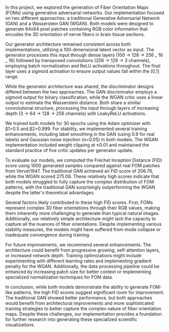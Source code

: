 In this project, we explored the generation of Fiber Orientation Maps (FOMs) using generative adversarial networks. Our implementation focused on two different approaches: a traditional Generative Adversarial Network (GAN) and a Wasserstein GAN (WGAN). Both models were designed to generate 64x64 pixel patches containing RGB color information that encodes the 3D orientation of nerve fibers in brain tissue sections.

Our generator architecture remained consistent across both implementations, utilizing a 100-dimensional latent vector as input. The generator processes this input through dense layers (100 → 128 → 256 _ 16 _ 16) followed by transposed convolutions (256 → 128 → 3 channels), employing batch normalization and ReLU activations throughout. The final layer uses a sigmoid activation to ensure output values fall within the [0,1] range.

While the generator architecture was shared, the discriminator designs differed between the two approaches. The GAN discriminator employs a sigmoid output for binary classification, while the WGAN critic uses a linear output to estimate the Wasserstein distance. Both share a similar convolutional structure, processing the input through layers of increasing depth (3 → 64 → 128 → 256 channels) with LeakyReLU activations.

We trained both models for 30 epochs using the Adam optimizer with β1=0.5 and β2=0.999. For stability, we implemented several training enhancements, including label smoothing in the GAN (using 0.9 for real labels) and Gaussian noise injection (σ=0.05) in both models. The WGAN implementation included weight clipping at ±0.01 and maintained the standard practice of five critic updates per generator update.

To evaluate our models, we computed the Fréchet Inception Distance (FID) score using 1000 generated samples compared against real FOM patches from Vervet1947. The traditional GAN achieved an FID score of 206.76, while the WGAN scored 275.08. These relatively high scores indicate that both models struggled to fully capture the complex distribution of FOM patterns, with the traditional GAN surprisingly outperforming the WGAN despite the latter's theoretical advantages.

Several factors likely contributed to these high FID scores. First, FOMs represent complex 3D fiber orientations through their RGB values, making them inherently more challenging to generate than typical natural images. Additionally, our relatively simple architecture might lack the capacity to capture all the nuances of fiber orientations. Despite implementing various stability measures, the models might have suffered from mode collapse or inadequate convergence during training.

For future improvements, we recommend several enhancements. The architecture could benefit from progressive growing, self-attention layers, or increased network depth. Training optimizations might include experimenting with different learning rates and implementing gradient penalty for the WGAN. Additionally, the data processing pipeline could be enhanced by increasing patch size for better context or implementing specialized normalization techniques for FOM data.

In conclusion, while both models demonstrate the ability to generate FOM-like patterns, the high FID scores suggest significant room for improvement. The traditional GAN showed better performance, but both approaches would benefit from architectural improvements and more sophisticated training strategies to better capture the complex nature of fiber orientation maps. Despite these challenges, our implementation provides a foundation for further research into generating these specialized scientific visualizations.
